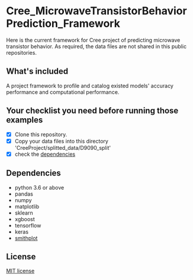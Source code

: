 # Cree_MicrowaveTransistorBehaviorPrediction_Framework
Here is the current framework for Cree project of predicting microwave transistor behavior. As required, the data files are not shared in this public repositories. 

## What's included
A project framework to profile and catalog existed models' accuracy performance and computational performance.

## Your checklist you need before running those examples
- [X] Clone this repository.
- [X] Copy your data files into this directory 'CreeProject/splitted_data/D9090_split'
- [X] check the [dependencies](https://github.com/Will-GitHub/Cree_MicrowaveTransistorBehaviorPrediction_Framework#dependencies)

## Dependencies
- python 3.6 or above
- pandas
- numpy
- matplotlib
- sklearn
- xgboost
- tensorflow
- keras
- [smithplot](https://github.com/vMeijin/pySmithPlot)

## License
[MIT license](https://github.com/Will-GitHub/Cree_MicrowaveTransistorBehaviorPrediction_Framework/blob/master/LICENSE)
